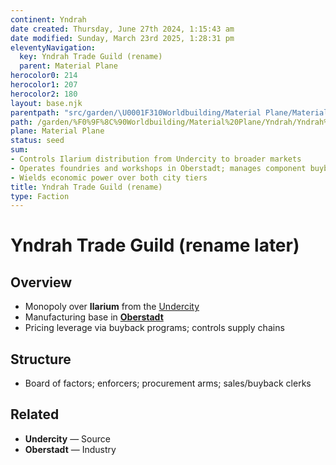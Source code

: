```yaml
---
continent: Yndrah
date created: Thursday, June 27th 2024, 1:15:43 am
date modified: Sunday, March 23rd 2025, 1:28:31 pm
eleventyNavigation:
  key: Yndrah Trade Guild (rename)
  parent: Material Plane
herocolor0: 214
herocolor1: 207
herocolor2: 180
layout: base.njk
parentpath: "src/garden/\U0001F310Worldbuilding/Material Plane/Material Plane.md"
path: /garden/%F0%9F%8C%90Worldbuilding/Material%20Plane/Yndrah/Yndrah%20Trade%20Guild%20%28rename%29/
plane: Material Plane
status: seed
sum:
- Controls Ilarium distribution from Undercity to broader markets
- Operates foundries and workshops in Oberstadt; manages component buybacks
- Wields economic power over both city tiers
title: Yndrah Trade Guild (rename)
type: Faction
---
```


# Yndrah Trade Guild (rename later)

## Overview
- Monopoly over **Ilarium** from the [Undercity](/garden/%F0%9F%8C%90Worldbuilding/Material%20Plane/Yndrah/Undercity)
- Manufacturing base in **[Oberstadt](/garden/%F0%9F%8C%90Worldbuilding/Material%20Plane/Yndrah/Oberstadt)**
- Pricing leverage via buyback programs; controls supply chains

## Structure
- Board of factors; enforcers; procurement arms; sales/buyback clerks

## Related
- **Undercity** — Source
- **Oberstadt** — Industry